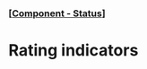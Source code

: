 ### [[Component - Status](./human-interface-guidelines-markdown/component/status.md)]  
  
# **Rating indicators**  

